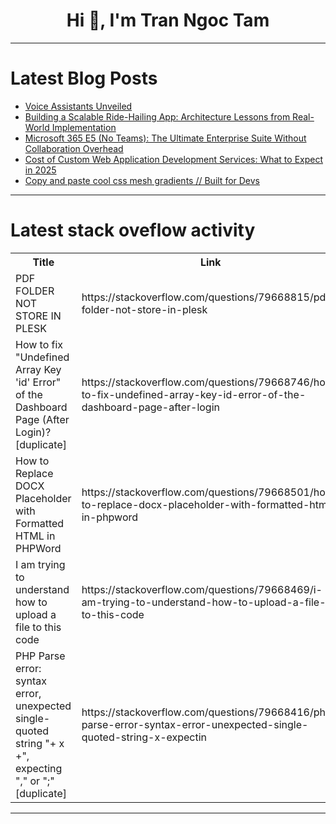 <h1 align="center">Hi 👋, I'm Tran Ngoc Tam</h1>

---

# Latest Blog Posts 
<!-- BLOG-POST-LIST:START -->
- [Voice Assistants Unveiled](https://dev.to/rawveg/voice-assistants-unveiled-2bf2)
- [Building a Scalable Ride-Hailing App: Architecture Lessons from Real-World Implementation](https://dev.to/karim__sk/building-a-scalable-ride-hailing-app-architecture-lessons-from-real-world-implementation-4lbe)
- [Microsoft 365 E5 &lpar;No Teams&rpar;: The Ultimate Enterprise Suite Without Collaboration Overhead](https://dev.to/aadarsh_/microsoft-365-e5-no-teams-the-ultimate-enterprise-suite-without-collaboration-overhead-50c5)
- [Cost of Custom Web Application Development Services: What to Expect in 2025](https://dev.to/applogiq_it_services/cost-of-custom-web-application-development-services-what-to-expect-in-2025-1hh3)
- [Copy and paste cool css mesh gradients // Built for Devs](https://dev.to/mike_andreuzza/copy-and-paste-cool-css-mesh-gradients-built-for-devs-4gk9)
<!-- BLOG-POST-LIST:END -->

---

# Latest stack oveflow activity
<table>
  <tr><th>Title</th><th>Link</th></tr>
  <!-- STACKOVERFLOW:START --><tr><td>PDF FOLDER NOT STORE IN PLESK</td><td>https://stackoverflow.com/questions/79668815/pdf-folder-not-store-in-plesk</td></tr><tr><td>How to fix &quot;Undefined Array Key &#39;id&#39; Error&quot; of the Dashboard Page &lpar;After Login&rpar;? [duplicate]</td><td>https://stackoverflow.com/questions/79668746/how-to-fix-undefined-array-key-id-error-of-the-dashboard-page-after-login</td></tr><tr><td>How to Replace DOCX Placeholder with Formatted HTML in PHPWord</td><td>https://stackoverflow.com/questions/79668501/how-to-replace-docx-placeholder-with-formatted-html-in-phpword</td></tr><tr><td>I am trying to understand how to upload a file to this code</td><td>https://stackoverflow.com/questions/79668469/i-am-trying-to-understand-how-to-upload-a-file-to-this-code</td></tr><tr><td>PHP Parse error: syntax error, unexpected single-quoted string &quot;+ x +&quot;, expecting &quot;,&quot; or &quot;;&quot; [duplicate]</td><td>https://stackoverflow.com/questions/79668416/php-parse-error-syntax-error-unexpected-single-quoted-string-x-expectin</td></tr><!-- STACKOVERFLOW:END -->
</table>

---


